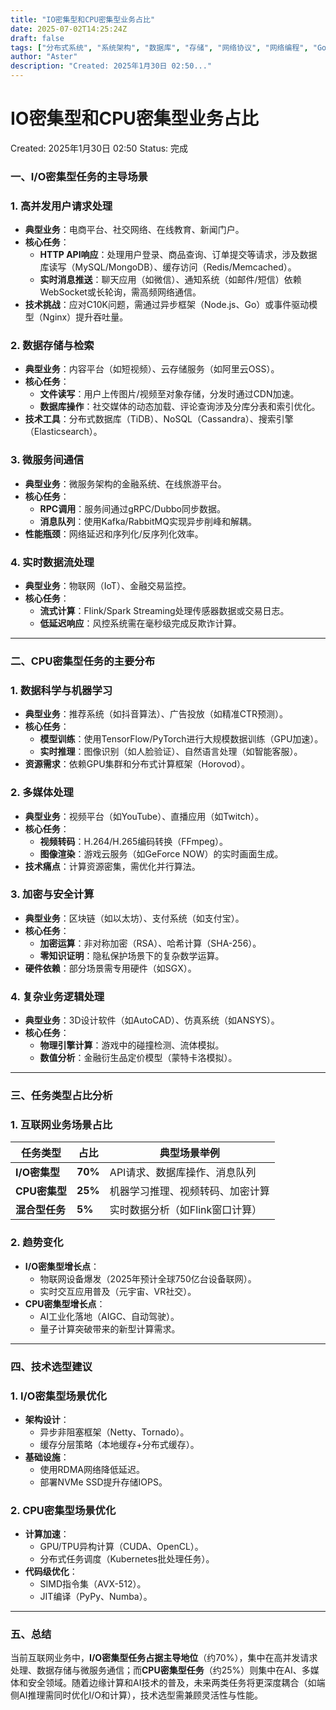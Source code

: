 ```yaml
---
title: "IO密集型和CPU密集型业务占比"
date: 2025-07-02T14:25:24Z
draft: false
tags: ["分布式系统", "系统架构", "数据库", "存储", "网络协议", "网络编程", "Go语言", "云原生", "容器技术", "性能优化", "高并发", "人工智能", "机器学习"]
author: "Aster"
description: "Created: 2025年1月30日 02:50..."
---
```


# IO密集型和CPU密集型业务占比

Created: 2025年1月30日 02:50
Status: 完成

### **一、I/O密集型任务的主导场景**

### **1. 高并发用户请求处理**

- **典型业务**：电商平台、社交网络、在线教育、新闻门户。
- **核心任务**：
    - **HTTP API响应**：处理用户登录、商品查询、订单提交等请求，涉及数据库读写（MySQL/MongoDB）、缓存访问（Redis/Memcached）。
    - **实时消息推送**：聊天应用（如微信）、通知系统（如邮件/短信）依赖WebSocket或长轮询，需高频网络通信。
- **技术挑战**：应对C10K问题，需通过异步框架（Node.js、Go）或事件驱动模型（Nginx）提升吞吐量。

### **2. 数据存储与检索**

- **典型业务**：内容平台（如短视频）、云存储服务（如阿里云OSS）。
- **核心任务**：
    - **文件读写**：用户上传图片/视频至对象存储，分发时通过CDN加速。
    - **数据库操作**：社交媒体的动态加载、评论查询涉及分库分表和索引优化。
- **技术工具**：分布式数据库（TiDB）、NoSQL（Cassandra）、搜索引擎（Elasticsearch）。

### **3. 微服务间通信**

- **典型业务**：微服务架构的金融系统、在线旅游平台。
- **核心任务**：
    - **RPC调用**：服务间通过gRPC/Dubbo同步数据。
    - **消息队列**：使用Kafka/RabbitMQ实现异步削峰和解耦。
- **性能瓶颈**：网络延迟和序列化/反序列化效率。

### **4. 实时数据流处理**

- **典型业务**：物联网（IoT）、金融交易监控。
- **核心任务**：
    - **流式计算**：Flink/Spark Streaming处理传感器数据或交易日志。
    - **低延迟响应**：风控系统需在毫秒级完成反欺诈计算。

---

### **二、CPU密集型任务的主要分布**

### **1. 数据科学与机器学习**

- **典型业务**：推荐系统（如抖音算法）、广告投放（如精准CTR预测）。
- **核心任务**：
    - **模型训练**：使用TensorFlow/PyTorch进行大规模数据训练（GPU加速）。
    - **实时推理**：图像识别（如人脸验证）、自然语言处理（如智能客服）。
- **资源需求**：依赖GPU集群和分布式计算框架（Horovod）。

### **2. 多媒体处理**

- **典型业务**：视频平台（如YouTube）、直播应用（如Twitch）。
- **核心任务**：
    - **视频转码**：H.264/H.265编码转换（FFmpeg）。
    - **图像渲染**：游戏云服务（如GeForce NOW）的实时画面生成。
- **技术痛点**：计算资源密集，需优化并行算法。

### **3. 加密与安全计算**

- **典型业务**：区块链（如以太坊）、支付系统（如支付宝）。
- **核心任务**：
    - **加密运算**：非对称加密（RSA）、哈希计算（SHA-256）。
    - **零知识证明**：隐私保护场景下的复杂数学运算。
- **硬件依赖**：部分场景需专用硬件（如SGX）。

### **4. 复杂业务逻辑处理**

- **典型业务**：3D设计软件（如AutoCAD）、仿真系统（如ANSYS）。
- **核心任务**：
    - **物理引擎计算**：游戏中的碰撞检测、流体模拟。
    - **数值分析**：金融衍生品定价模型（蒙特卡洛模拟）。

---

### **三、任务类型占比分析**

### **1. 互联网业务场景占比**

| **任务类型** | **占比** | **典型场景举例** |
| --- | --- | --- |
| **I/O密集型** | **70%** | API请求、数据库操作、消息队列 |
| **CPU密集型** | **25%** | 机器学习推理、视频转码、加密计算 |
| **混合型任务** | **5%** | 实时数据分析（如Flink窗口计算） |

### **2. 趋势变化**

- **I/O密集型增长点**：
    - 物联网设备爆发（2025年预计全球750亿台设备联网）。
    - 实时交互应用普及（元宇宙、VR社交）。
- **CPU密集型增长点**：
    - AI工业化落地（AIGC、自动驾驶）。
    - 量子计算突破带来的新型计算需求。

---

### **四、技术选型建议**

### **1. I/O密集型场景优化**

- **架构设计**：
    - 异步非阻塞框架（Netty、Tornado）。
    - 缓存分层策略（本地缓存+分布式缓存）。
- **基础设施**：
    - 使用RDMA网络降低延迟。
    - 部署NVMe SSD提升存储IOPS。

### **2. CPU密集型场景优化**

- **计算加速**：
    - GPU/TPU异构计算（CUDA、OpenCL）。
    - 分布式任务调度（Kubernetes批处理任务）。
- **代码级优化**：
    - SIMD指令集（AVX-512）。
    - JIT编译（PyPy、Numba）。

---

### **五、总结**

当前互联网业务中，**I/O密集型任务占据主导地位**（约70%），集中在高并发请求处理、数据存储与微服务通信；而**CPU密集型任务**（约25%）则集中在AI、多媒体和安全领域。随着边缘计算和AI技术的普及，未来两类任务将更深度耦合（如端侧AI推理需同时优化I/O和计算），技术选型需兼顾灵活性与性能。
